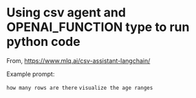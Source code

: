# Using csv agent and OPENAI_FUNCTION type to run python code

From, https://www.mlq.ai/csv-assistant-langchain/

Example prompt:

`how many rows are there`
`visualize the age ranges`